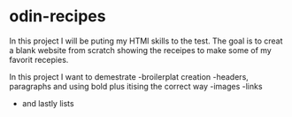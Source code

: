 # odin-recipes

In this project I will be puting my HTMl skills to the test. The goal is to creat a blank website from scratch showing the receipes to make some of my favorit recepies.

In this project I want to demestrate
-broilerplat creation
-headers, paragraphs and using bold plus itising the correct way
-images
-links
- and lastly lists